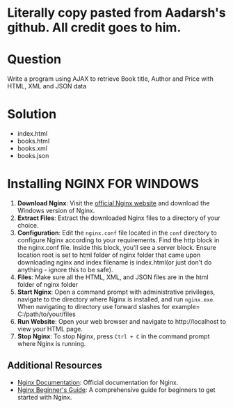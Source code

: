 # Literally copy pasted from Aadarsh's github. All credit goes to him.

# Question

Write a program using AJAX to retrieve Book title, Author and Price with HTML, XML and JSON data

# Solution

- index.html
- books.html
- books.xml
- books.json

# Installing NGINX FOR WINDOWS

1. **Download Nginx**: Visit the [official Nginx website](https://nginx.org/en/download.html) and download the Windows version of Nginx.
2. **Extract Files**: Extract the downloaded Nginx files to a directory of your choice.
3. **Configuration**: Edit the `nginx.conf` file located in the `conf` directory to configure Nginx according to your requirements. Find the http block in the nginx.conf file. Inside this block, you'll see a server block. Ensure location root is set to html folder of nginx folder that came upon downloading nginx and index filename is index.html(or just don't do anything - ignore this to be safe).
4. **Files**: Make sure all the HTML, XML, and JSON files are in the html folder of nginx folder
5. **Start Nginx**: Open a command prompt with administrative privileges, navigate to the directory where Nginx is installed, and run `nginx.exe`.
   When navigating to directory use forward slashes for example= C:/path/to/your/files
6. **Run Website**: Open your web browser and navigate to http://localhost to view your HTML page.
7. **Stop Nginx**: To stop Nginx, press `Ctrl + C` in the command prompt where Nginx is running.

## Additional Resources

- [Nginx Documentation](https://nginx.org/en/docs/): Official documentation for Nginx.
- [Nginx Beginner&#39;s Guide](https://www.nginx.com/resources/wiki/start/): A comprehensive guide for beginners to get started with Nginx.
